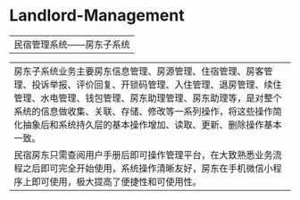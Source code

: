 # Landlord-Management
<table>
    <tr>
        <td>民宿管理系统——房东子系统</td>
    </tr>
</table>
<table>
    <tr>
        <td>房东子系统业务主要房东信息管理、房源管理、住宿管理、房客管理、投诉举报、评价回复、开锁码管理、入住管理、退房管理、续住管理、水电管理、钱包管理、房东助理管理、房东助理等，是对整个系统的信息做收集、关联、存储、修改等一系列操作，将这些操作简化抽象后和系统持久层的基本操作增加、读取、更新、删除操作基本一致。</td>
    </tr>
  <tr>
        <td>民宿房东只需查阅用户手册后即可操作管理平台，在大致熟悉业务流程之后即可完全开始使用，系统操作清晰友好，房东在手机微信小程序上即可使用，极大提高了便捷性和可使用性。 </td>
  </tr>
</table>

